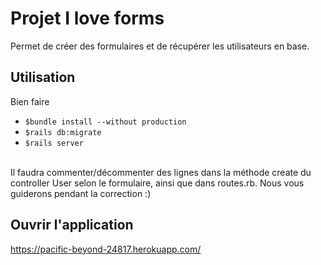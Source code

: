 # Projet I love forms

Permet de créer des formulaires et de récupérer les utilisateurs en base.

## Utilisation

Bien faire 
* `$bundle install --without production`
* `$rails db:migrate`
* `$rails server`
<br/>
Il faudra commenter/décommenter des lignes dans la méthode create du controller User selon le formulaire, ainsi que dans routes.rb. Nous vous guiderons pendant la correction :)

## Ouvrir l'application

https://pacific-beyond-24817.herokuapp.com/

